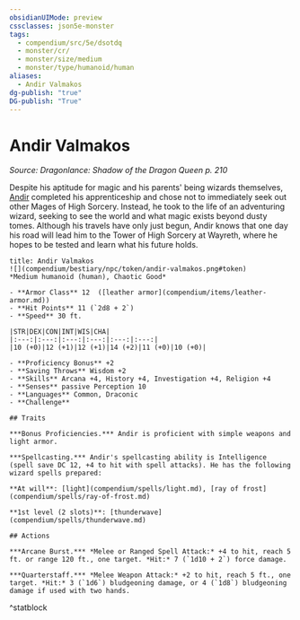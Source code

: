 ```yaml
---
obsidianUIMode: preview
cssclasses: json5e-monster
tags:
  - compendium/src/5e/dsotdq
  - monster/cr/
  - monster/size/medium
  - monster/type/humanoid/human
aliases:
  - Andir Valmakos
dg-publish: "true"
DG-publish: "True"
---
```

# Andir Valmakos
*Source: Dragonlance: Shadow of the Dragon Queen p. 210*  

Despite his aptitude for magic and his parents' being wizards themselves, [Andir](compendium/bestiary/npc/andir-valmakos-dsotdq.md) completed his apprenticeship and chose not to immediately seek out other Mages of High Sorcery. Instead, he took to the life of an adventuring wizard, seeking to see the world and what magic exists beyond dusty tomes. Although his travels have only just begun, Andir knows that one day his road will lead him to the Tower of High Sorcery at Wayreth, where he hopes to be tested and learn what his future holds.

```ad-statblock
title: Andir Valmakos
![](compendium/bestiary/npc/token/andir-valmakos.png#token)
*Medium humanoid (human), Chaotic Good*

- **Armor Class** 12  ([leather armor](compendium/items/leather-armor.md))
- **Hit Points** 11 (`2d8 + 2`)
- **Speed** 30 ft.

|STR|DEX|CON|INT|WIS|CHA|
|:---:|:---:|:---:|:---:|:---:|:---:|
|10 (+0)|12 (+1)|12 (+1)|14 (+2)|11 (+0)|10 (+0)|

- **Proficiency Bonus** +2
- **Saving Throws** Wisdom +2
- **Skills** Arcana +4, History +4, Investigation +4, Religion +4
- **Senses** passive Perception 10
- **Languages** Common, Draconic
- **Challenge** 

## Traits

***Bonus Proficiencies.*** Andir is proficient with simple weapons and light armor.

***Spellcasting.*** Andir's spellcasting ability is Intelligence (spell save DC 12, +4 to hit with spell attacks). He has the following wizard spells prepared:

**At will**: [light](compendium/spells/light.md), [ray of frost](compendium/spells/ray-of-frost.md)

**1st level (2 slots)**: [thunderwave](compendium/spells/thunderwave.md)

## Actions

***Arcane Burst.*** *Melee or Ranged Spell Attack:* +4 to hit, reach 5 ft. or range 120 ft., one target. *Hit:* 7 (`1d10 + 2`) force damage.

***Quarterstaff.*** *Melee Weapon Attack:* +2 to hit, reach 5 ft., one target. *Hit:* 3 (`1d6`) bludgeoning damage, or 4 (`1d8`) bludgeoning damage if used with two hands.
```
^statblock